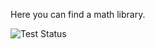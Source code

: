 Here you can find a math library.

![Test Status](https://github.com/ep2lab/github_examples/actions/workflows/run_tests.yml/badge.svg)
